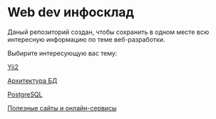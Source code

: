 # Web dev инфосклад

Даный репозиторий создан, чтобы сохранить в одном месте всю интересную информацию по теме веб-разработки.

Выбирите интересующую вас тему:

[Yii2](/yii2/README.md)

[Архитектура БД](/db-architecture/README.md)

[PostgreSQL](/postgresql/README.md)

[Полезные сайты и онлайн-сервисы](/sites/README.md)
